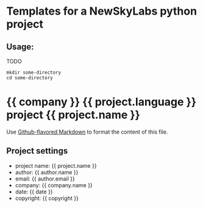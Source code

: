 
# Templates for a NewSkyLabs python project

## Usage:

TODO

```
mkdir some-directory
cd some-directory
```

# {{ company }} {{ project.language }} project {{ project.name }}

Use [Github-flavored Markdown](https://guides.github.com/features/mastering-markdown/)
to format the content of this file.

## Project settings

* project name:  {{ project.name }}
* author:        {{ author.name }}
* email:         {{ author.email }}
* company:       {{ company.name }}
* date:          {{ date }}
* copyright:     {{ copyright }}

